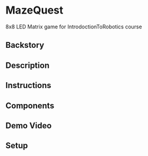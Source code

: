 # MazeQuest
8x8 LED Matrix game for IntrodoctionToRobotics course

## Backstory

## Description

## Instructions

## Components

## Demo Video

## Setup

